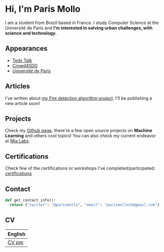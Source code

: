 # Hi, I'm Paris Mollo
I am a student from Brazil based in France. I study Computer Science at the Université de Paris and **I’m interested in solving urban challenges, with science and technology.**

## Appearances
* [Tedx Talk](https://www.ted.com/talks/paris_mollo_trace_its_own_way/transcript?language=fr)
* [Crowd4SDG](https://crowd4sdg.eu/wp-content/uploads/2021/03/Onepager_Potamoi.pdf)
* [Université de Paris](https://u-paris.fr/des-etudiants-mobilises-autour-des-enjeux-climatiques/)

## Articles
I've written about [my Fire detection algorithm project](https://parismollochristondis.medium.com/fire-hazard-detection-with-convolutional-neural-networks-ef92dbb89256). I'll be publishing a new article soon!

## Projects
Check my [Github page](https://github.com/parismollo), there're a few open source projects on **Machine Learning** and others cool topics! You can also check my current endeavor at [Mia Labs](https://github.com/Mia-Labs). 

## Certifications
Check few of the certifications or workshops I've completed/participated: [certifications](https://github.com/parismollo/parismollo.github.io/tree/main/certifications)

## Contact 
```python
def get_contact_info():
  return {"twitter": "@parismollo", "email": "parismolloch@gmail.com"}
```

## CV

English |
------------ |
[CV pm](https://github.com/parismollo/parismollo.github.io/blob/main/resume_paris_mollo_2022.pdf) |

